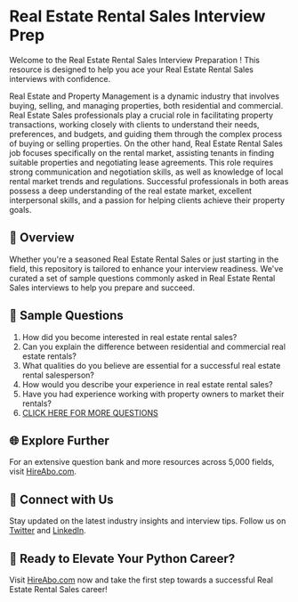 # Real Estate Rental Sales Interview Prep

Welcome to the Real Estate Rental Sales Interview Preparation ! This resource is designed to help you ace your Real Estate Rental Sales interviews with confidence.

Real Estate and Property Management is a dynamic industry that involves buying, selling, and managing properties, both residential and commercial. Real Estate Sales professionals play a crucial role in facilitating property transactions, working closely with clients to understand their needs, preferences, and budgets, and guiding them through the complex process of buying or selling properties. On the other hand, Real Estate Rental Sales job focuses specifically on the rental market, assisting tenants in finding suitable properties and negotiating lease agreements. This role requires strong communication and negotiation skills, as well as knowledge of local rental market trends and regulations. Successful professionals in both areas possess a deep understanding of the real estate market, excellent interpersonal skills, and a passion for helping clients achieve their property goals.

## 🚀 Overview

Whether you're a seasoned Real Estate Rental Sales or just starting in the field, this repository is tailored to enhance your interview readiness. We've curated a set of sample questions commonly asked in Real Estate Rental Sales interviews to help you prepare and succeed.

## 📝 Sample Questions

1. How did you become interested in real estate rental sales?
2. Can you explain the difference between residential and commercial real estate rentals?
3. What qualities do you believe are essential for a successful real estate rental salesperson?
4. How would you describe your experience in real estate rental sales?
5. Have you had experience working with property owners to market their rentals?
6. [CLICK HERE FOR MORE QUESTIONS](https://hireabo.com/job/21_0_27/Real%20Estate%20Rental%20Sales)

## 🌐 Explore Further

For an extensive question bank and more resources across 5,000 fields, visit [HireAbo.com](https://www.hireabo.com).

## 📱 Connect with Us

Stay updated on the latest industry insights and interview tips. Follow us on [Twitter](https://twitter.com/hireabo) and [LinkedIn](https://www.linkedin.com/in/hire-abo-3609972a8/).

## 🚀 Ready to Elevate Your Python Career?

Visit [HireAbo.com](https://www.hireabo.com) now and take the first step towards a successful Real Estate Rental Sales career!